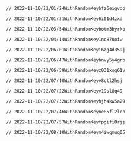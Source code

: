 
    // 2022-11-10/22/01/24WithRandomKeybfz6eigvoo
    
    // 2022-11-10/22/01/31WithRandomKey6i01d4zxd
    
    // 2022-11-10/22/03/54WithRandomKeybotm3byrko
    
    // 2022-11-10/22/04/14WithRandomKey1nc870oiw
    
    // 2022-11-10/22/06/01WithRandomKeyi6zg4d359j
    
    // 2022-11-10/22/06/47WithRandomKeybnvy5y4grb
    
    // 2022-11-10/22/06/59WithRandomKeyz031xsg61v
    
    // 2022-11-10/22/07/10WithRandomKeyv8ctl2hsj
    
    // 2022-11-10/22/07/22WithRandomKeyv19sl8q49
    
    // 2022-11-10/22/07/32WithRandomKeyhjh4kw5a29
    
    // 2022-11-10/22/07/46WithRandomKeyne85fl2lcb
    
    // 2022-11-10/22/07/57WithRandomKeyfpgifi0rjj
    
    // 2022-11-10/22/08/10WithRandomKeym4iwgmuq05
    